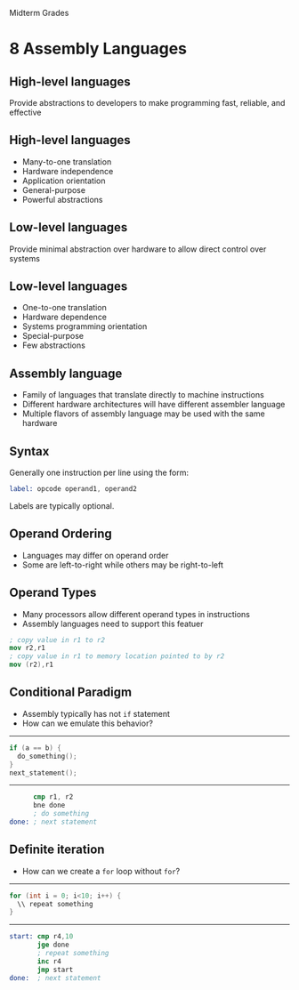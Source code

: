 Midterm Grades

8 Assembly Languages
====================

High-level languages
--------------------

Provide abstractions to developers to make programming fast, reliable, and effective

High-level languages
-------------------

- Many-to-one translation
- Hardware independence
- Application orientation
- General-purpose
- Powerful abstractions

Low-level languages
-------------------

Provide minimal abstraction over hardware to allow direct control over systems

Low-level languages
-------------------

- One-to-one translation
- Hardware dependence
- Systems programming orientation
- Special-purpose
- Few abstractions

Assembly language
-----------------

- Family of languages that translate directly to machine instructions
- Different hardware architectures will have different assembler language
- Multiple flavors of assembly language may be used with the same hardware

Syntax
------

Generally one instruction per line using the form:

```nasm
label: opcode operand1, operand2
```

Labels are typically optional.

Operand Ordering
----------------

- Languages may differ on operand order
- Some are left-to-right while others may be right-to-left

Operand Types
-------------

- Many processors allow different operand types in instructions
- Assembly languages need to support this featuer

```nasm
; copy value in r1 to r2
mov r2,r1
; copy value in r1 to memory location pointed to by r2
mov (r2),r1
```

Conditional Paradigm
--------------------

- Assembly typically has not `if` statement
- How can we emulate this behavior?

---

```c
if (a == b) {
  do_something();
}
next_statement();
```

---

```nasm
      cmp r1, r2
      bne done
      ; do something
done: ; next statement
```

Definite iteration
------------------

- How can we create a `for` loop without `for`?

---

```c
for (int i = 0; i<10; i++) {
  \\ repeat something
}
```

---

```nasm
start: cmp r4,10
       jge done
       ; repeat something
       inc r4
       jmp start
done:  ; next statement
```
